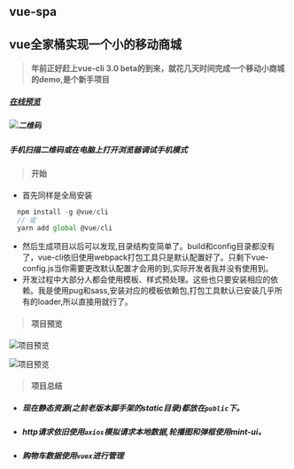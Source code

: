 ## vue-spa

## vue全家桶实现一个小的移动商城

> #### 年前正好赶上vue-cli 3.0 beta的到来，就花几天时间完成一个移动小商城的demo,是个新手项目
#####  [在线预览](https://tobeapro.github.io/shop-mall-app.html) 
##### ![二维码](https://tobeapro.github.io/img/shop-mall-app3.png)
##### 手机扫描二维码或在电脑上打开浏览器调试手机模式
 
> #### 开始
- 首先同样是全局安装
```javascript
  npm install -g @vue/cli
  // 或
  yarn add global @vue/cli
```
- 然后生成项目以后可以发现,目录结构变简单了。build和config目录都没有了，vue-cli依旧使用webpack打包工具只是默认配置好了。只剩下vue-config.js当你需要更改默认配置才会用的到,实际开发者我并没有使用到。
- 开发过程中大部分人都会使用模板、样式预处理。这些也只要安装相应的依赖。我是使用pug和sass,安装对应的模板依赖包,打包工具默认已安装几乎所有的loader,所以直接用就行了。

> #### 项目预览

![项目预览](https://tobeapro.github.io/img/shop-mall-app1.gif)

![项目预览](https://tobeapro.github.io/img/shop-mall-app2.gif)

> #### 项目总结

- ##### 现在静态资源(之前老版本脚手架的static目录)都放在`public`下。

- ##### http请求依旧使用`axios`模拟请求本地数据,轮播图和弹框使用mint-ui。

- ##### 购物车数据使用`vuex`进行管理
